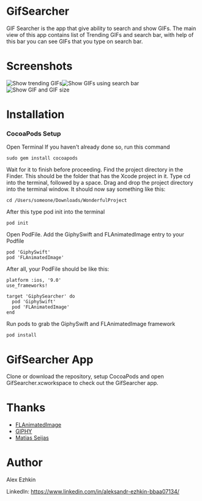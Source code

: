 # GifSearcher
GIF Searcher is the app that give ability to search and show GIFs. The main view of this app contains list of Trending GIFs and search bar, with help of this bar you can see GIFs that you type on search bar.

# Screenshots
![Show trending GIFs](https://user-images.githubusercontent.com/24452409/44171651-665a1480-a0e3-11e8-96cd-a0b1dfeb048a.png)![Show GIFs using search bar](https://user-images.githubusercontent.com/24452409/44171650-665a1480-a0e3-11e8-878a-d9de8f496699.png)![Show GIF and GIF size](https://user-images.githubusercontent.com/24452409/44171649-665a1480-a0e3-11e8-92eb-0d987033ee60.png)

# Installation

### CocoaPods Setup

Open Terminal
If you haven't already done so, run this command
```
sudo gem install cocoapods
```

Wait for it to finish before proceeding.
Find the project directory in the Finder. This should be the folder that has the Xcode project in it.
Type cd into the terminal, followed by a space.
Drag and drop the project directory into the terminal window. It should now say something like this:
```
cd /Users/someone/Downloads/WonderfulProject
```

After this type pod init into the terminal
```
pod init
```

Open PodFile. Add the GiphySwift and FLAnimatedImage entry to your Podfile
```
pod 'GiphySwift'
pod 'FLAnimatedImage'
```

After all, your PodFile should be like this:
```
platform :ios, '9.0'
use_frameworks!

target 'GiphySearcher' do
  pod 'GiphySwift'
  pod 'FLAnimatedImage'
end
```

Run pods to grab the GiphySwift and FLAnimatedImage framework
```
pod install
```


# GifSearcher App
Clone or download the repository, setup CocoaPods and open GifSearcher.xcworkspace to check out the GifSearcher app.

# Thanks
* <a href="https://github.com/Flipboard">FLAnimatedImage</a>
* <a href="https://developers.giphy.com">GIPHY</a>
* <a href="https://github.com/mseijas/GiphySwift">Matias Seijas</a>

# Author
Alex Ezhkin

LinkedIn: https://www.linkedin.com/in/aleksandr-ezhkin-bbaa07134/
